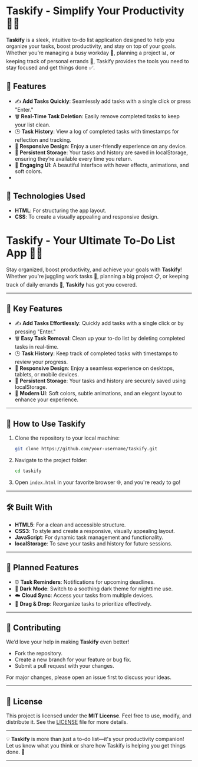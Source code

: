 # **Taskify - Simplify Your Productivity 📝✨**

**Taskify** is a sleek, intuitive to-do list application designed to help you organize your tasks, boost productivity, and stay on top of your goals. Whether you’re managing a busy workday 💼, planning a project 📊, or keeping track of personal errands 🛒, Taskify provides the tools you need to stay focused and get things done ✅.

## 🌟 **Features**
- ✍️ **Add Tasks Quickly**: Seamlessly add tasks with a single click or press "Enter."
- 🗑️ **Real-Time Task Deletion**: Easily remove completed tasks to keep your list clean.
- 🕒 **Task History**: View a log of completed tasks with timestamps for reflection and tracking.
- 📱 **Responsive Design**: Enjoy a user-friendly experience on any device.
- 💾 **Persistent Storage**: Your tasks and history are saved in localStorage, ensuring they’re available every time you return.
- 🎨 **Engaging UI**: A beautiful interface with hover effects, animations, and soft colors.
- 

## 🔧 **Technologies Used**
- **HTML**: For structuring the app layout.  
- **CSS**: To create a visually appealing and responsive design.  
 




# **Taskify - Your Ultimate To-Do List App 📝🎯**

Stay organized, boost productivity, and achieve your goals with **Taskify**! Whether you're juggling work tasks 💼, planning a big project 📋, or keeping track of daily errands 🛒, **Taskify** has got you covered.  

---

## 🌟 **Key Features**
- ✍️ **Add Tasks Effortlessly**: Quickly add tasks with a single click or by pressing "Enter."  
- 🗑️ **Easy Task Removal**: Clean up your to-do list by deleting completed tasks in real-time.  
- 🕒 **Task History**: Keep track of completed tasks with timestamps to review your progress.  
- 📱 **Responsive Design**: Enjoy a seamless experience on desktops, tablets, or mobile devices.  
- 💾 **Persistent Storage**: Your tasks and history are securely saved using localStorage.  
- 🎨 **Modern UI**: Soft colors, subtle animations, and an elegant layout to enhance your experience.  

---

## 🚀 **How to Use Taskify**
1. Clone the repository to your local machine:  
   ```bash
   git clone https://github.com/your-username/taskify.git
   ```
2. Navigate to the project folder:  
   ```bash
   cd taskify
   ```
3. Open `index.html` in your favorite browser 🌐, and you're ready to go!  

---

## 🛠️ **Built With**
- **HTML5**: For a clean and accessible structure.  
- **CSS3**: To style and create a responsive, visually appealing layout.  
- **JavaScript**: For dynamic task management and functionality.  
- **localStorage**: To save your tasks and history for future sessions.  

---

## 🎯 **Planned Features**
- ⏰ **Task Reminders**: Notifications for upcoming deadlines.  
- 🌙 **Dark Mode**: Switch to a soothing dark theme for nighttime use.  
- ☁️ **Cloud Sync**: Access your tasks from multiple devices.  
- 🔀 **Drag & Drop**: Reorganize tasks to prioritize effectively.  

---

## 🤝 **Contributing**
We’d love your help in making **Taskify** even better!  
- Fork the repository.  
- Create a new branch for your feature or bug fix.  
- Submit a pull request with your changes.  

For major changes, please open an issue first to discuss your ideas.  

---

## 📜 **License**
This project is licensed under the **MIT License**. Feel free to use, modify, and distribute it. See the [LICENSE](LICENSE) file for more details.  

---

💡 **Taskify** is more than just a to-do list—it's your productivity companion! Let us know what you think or share how Taskify is helping you get things done. 💬  

---


